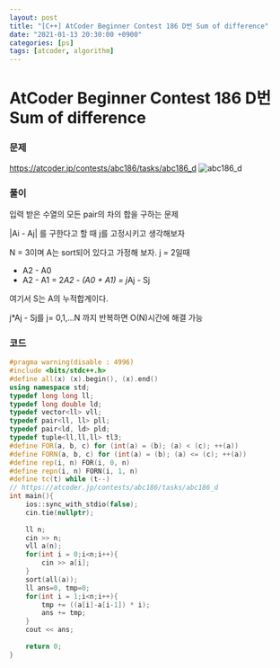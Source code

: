 ```yaml
---
layout: post
title: "[C++] AtCoder Beginner Contest 186 D번 Sum of difference"
date: "2021-01-13 20:30:00 +0900"
categories: [ps]
tags: [atcoder, algorithm]
---
```


# AtCoder Beginner Contest 186 D번 Sum of difference
### 문제

https://atcoder.jp/contests/abc186/tasks/abc186_d
![abc186_d](https://i.imgur.com/jYzN5jA.png)
  
  
### 풀이

입력 받은 수열의 모든 pair의 차의 합을 구하는 문제

|Ai - Aj| 를 구한다고 할 때 j를 고정시키고 생각해보자

N = 3이며 A는 sort되어 있다고 가정해 보자. j = 2일때 

* A2 - A0
* A2 - A1
= 2*A2 - (A0 + A1)
= j*Aj - Sj

여기서 S는 A의 누적합계이다.

j*Aj - Sj를 j= 0,1,...N 까지 반복하면 O(N)시간에 해결 가능

### 코드

```cpp
#pragma warning(disable : 4996)
#include <bits/stdc++.h>
#define all(x) (x).begin(), (x).end()
using namespace std;
typedef long long ll;
typedef long double ld;
typedef vector<ll> vll;
typedef pair<ll, ll> pll;
typedef pair<ld, ld> pld;
typedef tuple<ll,ll,ll> tl3;
#define FOR(a, b, c) for (int(a) = (b); (a) < (c); ++(a))
#define FORN(a, b, c) for (int(a) = (b); (a) <= (c); ++(a))
#define rep(i, n) FOR(i, 0, n)
#define repn(i, n) FORN(i, 1, n)
#define tc(t) while (t--)
// https://atcoder.jp/contests/abc186/tasks/abc186_d
int main(){
    ios::sync_with_stdio(false);
    cin.tie(nullptr);
 
    ll n;
    cin >> n;
    vll a(n);
    for(int i = 0;i<n;i++){
        cin >> a[i];
    }
    sort(all(a));
    ll ans=0, tmp=0;
    for(int i = 1;i<n;i++){
        tmp += ((a[i]-a[i-1]) * i);
        ans += tmp;
    }
    cout << ans;
 
    return 0;
}
```